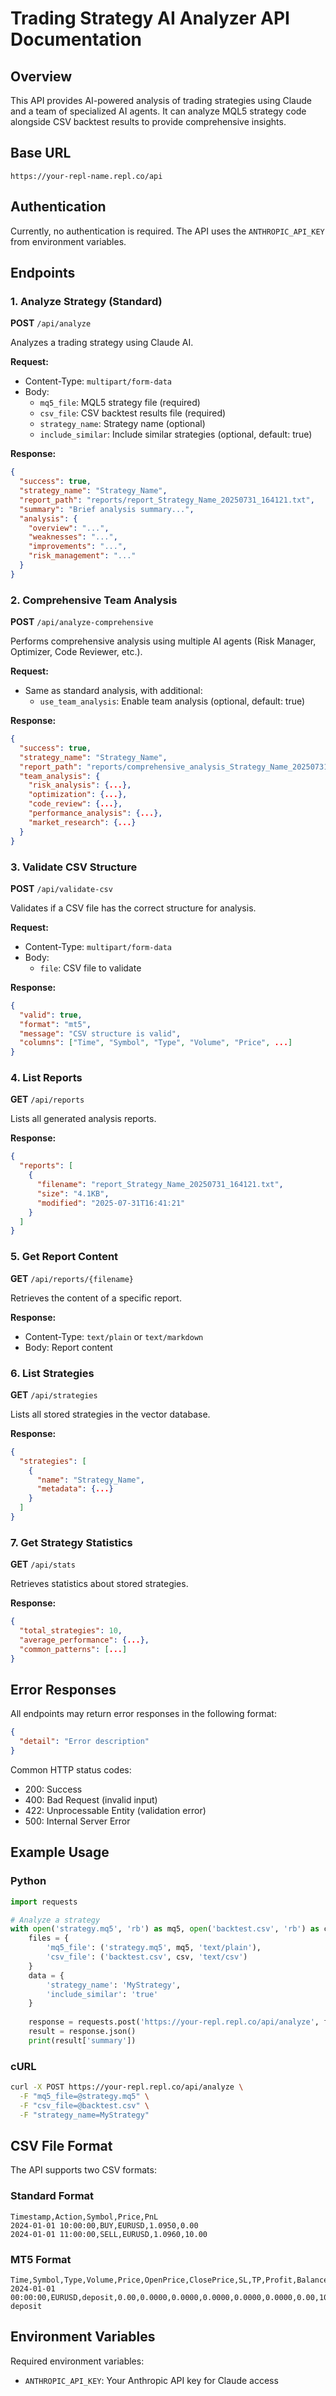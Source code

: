 # Trading Strategy AI Analyzer API Documentation

## Overview
This API provides AI-powered analysis of trading strategies using Claude and a team of specialized AI agents. It can analyze MQL5 strategy code alongside CSV backtest results to provide comprehensive insights.

## Base URL
```
https://your-repl-name.repl.co/api
```

## Authentication
Currently, no authentication is required. The API uses the `ANTHROPIC_API_KEY` from environment variables.

## Endpoints

### 1. Analyze Strategy (Standard)
**POST** `/api/analyze`

Analyzes a trading strategy using Claude AI.

**Request:**
- Content-Type: `multipart/form-data`
- Body:
  - `mq5_file`: MQL5 strategy file (required)
  - `csv_file`: CSV backtest results file (required)
  - `strategy_name`: Strategy name (optional)
  - `include_similar`: Include similar strategies (optional, default: true)

**Response:**
```json
{
  "success": true,
  "strategy_name": "Strategy_Name",
  "report_path": "reports/report_Strategy_Name_20250731_164121.txt",
  "summary": "Brief analysis summary...",
  "analysis": {
    "overview": "...",
    "weaknesses": "...",
    "improvements": "...",
    "risk_management": "..."
  }
}
```

### 2. Comprehensive Team Analysis
**POST** `/api/analyze-comprehensive`

Performs comprehensive analysis using multiple AI agents (Risk Manager, Optimizer, Code Reviewer, etc.).

**Request:**
- Same as standard analysis, with additional:
  - `use_team_analysis`: Enable team analysis (optional, default: true)

**Response:**
```json
{
  "success": true,
  "strategy_name": "Strategy_Name",
  "report_path": "reports/comprehensive_analysis_Strategy_Name_20250731_164420.md",
  "team_analysis": {
    "risk_analysis": {...},
    "optimization": {...},
    "code_review": {...},
    "performance_analysis": {...},
    "market_research": {...}
  }
}
```

### 3. Validate CSV Structure
**POST** `/api/validate-csv`

Validates if a CSV file has the correct structure for analysis.

**Request:**
- Content-Type: `multipart/form-data`
- Body:
  - `file`: CSV file to validate

**Response:**
```json
{
  "valid": true,
  "format": "mt5",
  "message": "CSV structure is valid",
  "columns": ["Time", "Symbol", "Type", "Volume", "Price", ...]
}
```

### 4. List Reports
**GET** `/api/reports`

Lists all generated analysis reports.

**Response:**
```json
{
  "reports": [
    {
      "filename": "report_Strategy_Name_20250731_164121.txt",
      "size": "4.1KB",
      "modified": "2025-07-31T16:41:21"
    }
  ]
}
```

### 5. Get Report Content
**GET** `/api/reports/{filename}`

Retrieves the content of a specific report.

**Response:**
- Content-Type: `text/plain` or `text/markdown`
- Body: Report content

### 6. List Strategies
**GET** `/api/strategies`

Lists all stored strategies in the vector database.

**Response:**
```json
{
  "strategies": [
    {
      "name": "Strategy_Name",
      "metadata": {...}
    }
  ]
}
```

### 7. Get Strategy Statistics
**GET** `/api/stats`

Retrieves statistics about stored strategies.

**Response:**
```json
{
  "total_strategies": 10,
  "average_performance": {...},
  "common_patterns": [...]
}
```

## Error Responses
All endpoints may return error responses in the following format:

```json
{
  "detail": "Error description"
}
```

Common HTTP status codes:
- 200: Success
- 400: Bad Request (invalid input)
- 422: Unprocessable Entity (validation error)
- 500: Internal Server Error

## Example Usage

### Python
```python
import requests

# Analyze a strategy
with open('strategy.mq5', 'rb') as mq5, open('backtest.csv', 'rb') as csv:
    files = {
        'mq5_file': ('strategy.mq5', mq5, 'text/plain'),
        'csv_file': ('backtest.csv', csv, 'text/csv')
    }
    data = {
        'strategy_name': 'MyStrategy',
        'include_similar': 'true'
    }
    
    response = requests.post('https://your-repl.repl.co/api/analyze', files=files, data=data)
    result = response.json()
    print(result['summary'])
```

### cURL
```bash
curl -X POST https://your-repl.repl.co/api/analyze \
  -F "mq5_file=@strategy.mq5" \
  -F "csv_file=@backtest.csv" \
  -F "strategy_name=MyStrategy"
```

## CSV File Format
The API supports two CSV formats:

### Standard Format
```csv
Timestamp,Action,Symbol,Price,PnL
2024-01-01 10:00:00,BUY,EURUSD,1.0950,0.00
2024-01-01 11:00:00,SELL,EURUSD,1.0960,10.00
```

### MT5 Format
```csv
Time,Symbol,Type,Volume,Price,OpenPrice,ClosePrice,SL,TP,Profit,Balance,Equity,Comment
2024-01-01 00:00:00,EURUSD,deposit,0.00,0.0000,0.0000,0.0000,0.0000,0.0000,0.00,100000.00,100000.00,Initial deposit
```

## Environment Variables
Required environment variables:
- `ANTHROPIC_API_KEY`: Your Anthropic API key for Claude access